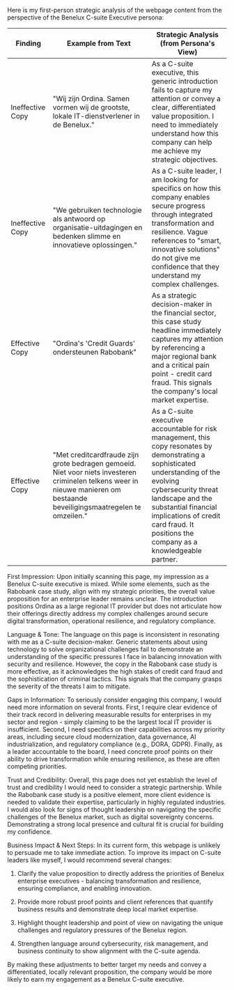 Here is my first-person strategic analysis of the webpage content from the perspective of the Benelux C-suite Executive persona:

| Finding         | Example from Text | Strategic Analysis (from Persona's View) |
|-----------------|-------------------|------------------------------------------|
| Ineffective Copy | "Wij zijn Ordina. Samen vormen wij de grootste, lokale IT-dienstverlener in de Benelux." | As a C-suite executive, this generic introduction fails to capture my attention or convey a clear, differentiated value proposition. I need to immediately understand how this company can help me achieve my strategic objectives. |
| Ineffective Copy | "We gebruiken technologie als antwoord op organisatie-uitdagingen en bedenken slimme en innovatieve oplossingen." | As a C-suite leader, I am looking for specifics on how this company enables secure progress through integrated transformation and resilience. Vague references to "smart, innovative solutions" do not give me confidence that they understand my complex challenges. |
| Effective Copy   | "Ordina's 'Credit Guards' ondersteunen Rabobank" | As a strategic decision-maker in the financial sector, this case study headline immediately captures my attention by referencing a major regional bank and a critical pain point - credit card fraud. This signals the company's local market expertise. |
| Effective Copy   | "Met creditcardfraude zijn grote bedragen gemoeid. Niet voor niets investeren criminelen telkens weer in nieuwe manieren om bestaande beveiligingsmaatregelen te omzeilen." | As a C-suite executive accountable for risk management, this copy resonates by demonstrating a sophisticated understanding of the evolving cybersecurity threat landscape and the substantial financial implications of credit card fraud. It positions the company as a knowledgeable partner. |

First Impression: 
Upon initially scanning this page, my impression as a Benelux C-suite executive is mixed. While some elements, such as the Rabobank case study, align with my strategic priorities, the overall value proposition for an enterprise leader remains unclear. The introduction positions Ordina as a large regional IT provider but does not articulate how their offerings directly address my complex challenges around secure digital transformation, operational resilience, and regulatory compliance.

Language & Tone:
The language on this page is inconsistent in resonating with me as a C-suite decision-maker. Generic statements about using technology to solve organizational challenges fail to demonstrate an understanding of the specific pressures I face in balancing innovation with security and resilience. However, the copy in the Rabobank case study is more effective, as it acknowledges the high stakes of credit card fraud and the sophistication of criminal tactics. This signals that the company grasps the severity of the threats I aim to mitigate.

Gaps in Information: 
To seriously consider engaging this company, I would need more information on several fronts. First, I require clear evidence of their track record in delivering measurable results for enterprises in my sector and region - simply claiming to be the largest local IT provider is insufficient. Second, I need specifics on their capabilities across my priority areas, including secure cloud modernization, data governance, AI industrialization, and regulatory compliance (e.g., DORA, GDPR). Finally, as a leader accountable to the board, I need concrete proof points on their ability to drive transformation while ensuring resilience, as these are often competing priorities.

Trust and Credibility:
Overall, this page does not yet establish the level of trust and credibility I would need to consider a strategic partnership. While the Rabobank case study is a positive element, more client evidence is needed to validate their expertise, particularly in highly regulated industries. I would also look for signs of thought leadership on navigating the specific challenges of the Benelux market, such as digital sovereignty concerns. Demonstrating a strong local presence and cultural fit is crucial for building my confidence.

Business Impact & Next Steps:
In its current form, this webpage is unlikely to persuade me to take immediate action. To improve its impact on C-suite leaders like myself, I would recommend several changes:

1. Clarify the value proposition to directly address the priorities of Benelux enterprise executives - balancing transformation and resilience, ensuring compliance, and enabling innovation.

2. Provide more robust proof points and client references that quantify business results and demonstrate deep local market expertise. 

3. Highlight thought leadership and point of view on navigating the unique challenges and regulatory pressures of the Benelux region.

4. Strengthen language around cybersecurity, risk management, and business continuity to show alignment with the C-suite agenda.

By making these adjustments to better target my needs and convey a differentiated, locally relevant proposition, the company would be more likely to earn my engagement as a Benelux C-suite executive.